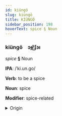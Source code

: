 ```yaml
---
id: kiüngö
slug: kiüngö
title: KİÜNGÖ
sidebar_position: 198
hoverText: spice § Noun
---
```


### kiüngö&emsp;<span kind="abugida">ɔɟɽ̃ʄꜿı</span>

*spice* **§** Noun

**IPA**: /ˈki.un.go/

**Verb**: to be a spice

**Noun**: spice

**Modifier**: spice-related

<details>
    <summary>Origin</summary>
    Swahili kiungo /kjungo/<br/>
    <em>Niger-Congo Language Family</em>
</details>